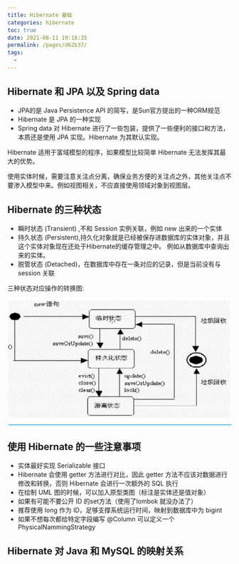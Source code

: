 ```yaml
---
title: Hibernate 基础
categories: hibernate
toc: true
date: 2021-08-11 19:18:35
permalink: /pages/d62b37/
tags: 
  - 
---
```


## Hibernate 和 JPA 以及 Spring data 

- JPA的是 Java Persistence API 的简写，是Sun官方提出的一种ORM规范
- Hibernate 是 JPA 的一种实现
- Spring data 对 Hibernate 进行了一些包装，提供了一些便利的接口和方法，本质还是使用 JPA 实现。Hibernate 为其默认实现。

Hibernate  适用于富域模型的程序，如果模型比较简单 Hibernate 无法发挥其最大的优势。

使用实体时候，需要注意关注点分离，确保业务方便的关注点之外，其他关注点不要渗入模型中来。例如视图相关，不应直接使用领域对象到视图层。

## Hibernate 的三种状态

- 瞬时状态 (Transient) ,不和 Session 实例关联，例如 new 出来的一个实体
- 持久状态 (Persistent),持久化对象就是已经被保存进数据库的实体对象，并且这个实体对象现在还处于Hibernate的缓存管理之中。 例如从数据库中查询出来的实体。
- 脱管状态 (Detached)，在数据库中存在一条对应的记录，但是当前没有与 session 关联

三种状态对应操作的转换图:

![](./hibernate-basic/status.jpg)


## 使用 Hibernate 的一些注意事项

- 实体最好实现 Serializable 接口
- Hibernate 会使用 getter 方法进行对比，因此 getter 方法不应该对数据进行修改和转换，否则 Hibernate 会进行一次额外的 SQL 执行
- 在绘制 UML 图的时候，可以加入原型类图（标注是实体还是值对象）
- 如果有可能不要公开 ID 的set方法（使用了lombok 就没办法了）
- 推荐使用 long 作为 ID，足够支撑系统运行时间，映射到数据库中为 bigint
- 如果不想每次都给特定字段编写 @Column 可以定义一个 PhysicalNammingStrategy

## Hibernate 对 Java 和 MySQL 的映射关系

